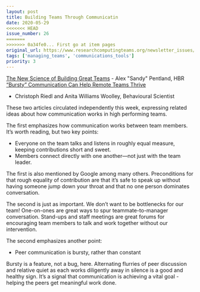 ```yaml
---
layout: post
title: Building Teams Through Communicatin
date: 2020-05-29
<<<<<<< HEAD
issue_number: 26
=======
>>>>>>> 0a34fe0... First go at item pages
original_url: https://www.researchcomputingteams.org/newsletter_issues/0026
tags: ['managing_teams', 'communications_tools']
priority: 3
---
```


<!-- markdownlint-disable MD033 -->
<!-- markdownlint-disable MD041 -->
<!-- markdownlint-disable MD049 -->

[The New Science of Building Great Teams](https://hbr.org/2012/04/the-new-science-of-building-great-teams) - Alex "Sandy" Pentland, HBR<br/>
[“Bursty” Communication Can Help Remote Teams Thrive](https://behavioralscientist.org/bursty-communication-can-help-remote-teams-thrive/)
- Christoph Riedl and Anita Williams Woolley, Behavioural Scientist

These two articles circulated independently this week, expressing related ideas about how communication works in high performing teams.

The first emphasizes how communication works between team members.  It’s worth reading, but two key points:

* Everyone on the team talks and listens in roughly equal measure, keeping contributions short and sweet.
* Members connect directly with one another—not just with the team leader.

The first is also mentioned by Google among many others.  Preconditions for that rough equality of contribution are that it’s safe to speak up without having someone jump down your throat and that no one person dominates conversation.

The second is just as important.  We don’t want to be bottlenecks for our team!  One-on-ones are great ways to spur teammate-to-manager conversation.  Stand-ups and staff meetings are great forums for encouraging team members to talk and work together without our intervention.

The second emphasizes another point:

* Peer communication is bursty, rather than constant

Bursty is a feature, not a bug, here. Alternating flurries of peer discussion and relative quiet as each works diligently away in silence is a good and healthy sign.  It’s a signal that communication is achieving a vital goal - helping the peers get meaningful work done.
